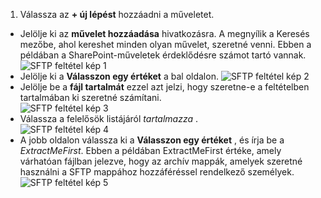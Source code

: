 1. Válassza az **+ új lépést** hozzáadni a műveletet.  
- Jelölje ki az **művelet hozzáadása** hivatkozásra. A megnyílik a Keresés mezőbe, ahol kereshet minden olyan művelet, szeretné venni. Ebben a példában a SharePoint-műveletek érdeklődésre számot tartó vannak.    
![SFTP feltétel kép 1](./media/connectors-create-api-sftp/condition-1.png)    
- Jelölje ki a **Válasszon egy értéket** a bal oldalon. 
![SFTP feltétel kép 2](./media/connectors-create-api-sftp/condition-2.png)    
- Jelölje be a **fájl tartalmát** ezzel azt jelzi, hogy szeretne-e a feltételben tartalmában ki szeretné számítani.      
![SFTP feltétel kép 3](./media/connectors-create-api-sftp/condition-3.png)   
- Válassza a felelősök listájáról *tartalmazza* .       
![SFTP feltétel kép 4](./media/connectors-create-api-sftp/condition-4.png)   
- A jobb oldalon válassza ki a **Válasszon egy értéket** , és írja be a *ExtractMeFirst*. Ebben a példában ExtractMeFirst értéke, amely várhatóan fájlban jelezve, hogy az archív mappák, amelyek szeretné használni a SFTP mappához hozzáféréssel rendelkező személyek.  
![SFTP feltétel kép 5](./media/connectors-create-api-sftp/condition-5.png)   